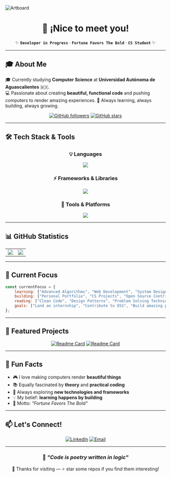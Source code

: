 ![Artboard](/Trimmed_Banner_2.png "Hello there :p")

<div align="center">
  
# 👋 ¡Nice to meet you!  
✨ **`Developer in Progress`** · **`Fortune Favors The Bold`** · **`CS Student`** ✨  

---

</div>


## 🎓 About Me

🎓 Currently studying **Computer Science** at **Universidad Autónoma de Aguascalientes** 🇲🇽.  
💻 Passionate about creating **beautiful, functional code** and pushing computers to render amazing experiences.
🚀 Always learning, always building, always growing.  

<div align="center">

[![GitHub followers](https://img.shields.io/github/followers/angelponcedev?color=0e75b6&style=flat-square)](https://github.com/angelponcedev?tab=followers)
[![GitHub stars](https://img.shields.io/github/stars/angelponcedev?color=yellow&style=flat-square)](https://github.com/angelponcedev?tab=repositories)

</div>

---

## 🛠️ Tech Stack & Tools

<div align="center">

### 💡 Languages
<img src="https://skillicons.dev/icons?i=python,javascript,typescript,c,cpp,html,css&theme=light" />

### ⚡ Frameworks & Libraries
<img src="https://skillicons.dev/icons?i=react,nodejs,nextjs,fastapi&theme=light" />

### 🔧 Tools & Platforms
<img src="https://skillicons.dev/icons?i=figma,linux,postgres,sqlite,docker&theme=light" />

</div>

---

## 📊 GitHub Statistics

<table align="center">
  <tr>
    <td width="50%" align="center">
      <img src="https://github-readme-stats.vercel.app/api?username=angelponcedev&show_icons=true&theme=tokyonight&hide_border=true" />
    </td>
    <td width="50%" align="center">
      <img src="https://github-readme-stats.vercel.app/api/top-langs/?username=angelponcedev&layout=compact&theme=tokyonight&hide_border=true" />
    </td>
  </tr>
</table>

---

## 🎯 Current Focus

```javascript
const currentFocus = {
    learning: ["Advanced Algorithms", "Web Development", "System Design"],
    building: ["Personal Portfolio", "CS Projects", "Open Source Contributions"],
    reading: ["Clean Code", "Design Patterns", "Problem Solving Techniques"],
    goals: ["Land an internship", "Contribute to OSS", "Build amazing projects"]
};
```

---

## 🌟 Featured Projects

<div align="center">
  
[![Readme Card](https://github-readme-stats.vercel.app/api/pin/?username=angelponcedev&repo=Club-de-Programacion-Creativa&theme=tokyonight&hide_border=true)](https://github.com/angelponcedev/Club-de-Programacion-Creativa)
[![Readme Card](https://github-readme-stats.vercel.app/api/pin/?username=angelponcedev&repo=Mici-Inventory-Balance-and-Demand-Forecasting&theme=tokyonight&hide_border=true)](https://github.com/angelponcedev/Mici-Inventory-Balance-and-Demand-Forecasting)

</div>

---

## 🎨 Fun Facts

- 🎮 I love making computers render **beautiful things**  
- 📚 Equally fascinated by **theory** and **practical coding**  
- 🌱 Always exploring **new technologies and frameworks**  
- 💡 My belief: **learning happens by building**  
- 🎯 Motto: *"Fortune Favors The Bold"*  

---

## 📫 Let's Connect!

<div align="center">

[![LinkedIn](https://img.shields.io/badge/LinkedIn-0A66C2?style=for-the-badge&logo=linkedin&logoColor=white)](https://linkedin.com/in/angelponcedev)
[![Email](https://img.shields.io/badge/Email-EA4335?style=for-the-badge&logo=gmail&logoColor=white)](mailto:angelponcecontacto@gmail.com)

</div>

---

<div align="center">

### 💭 *"Code is poetry written in logic"*  

🔹 Thanks for visiting — ⭐ star some repos if you find them interesting!  

</div>